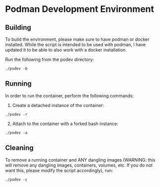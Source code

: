 # Podman Development Environment
## Building
To build the environment, please make sure to have podman or docker installed. While the script is intended to be used with podman, I have updated it to be able to also work with a docker installation.

Run the following from the podev directory:
```
./podev -b
```

## Running
In order to run the container, perform the following commands:

1. Create a detached instance of the container:
```
./podev -r
```

2. Attach to the container with a forked bash instance:
```
./podev -a
```

## Cleaning
To remove a running container and ANY dangling images (WARNING: this will remove any dangling images, containers, volumes, etc. If you do not want this, please modify the script accordingly), run:
```
./podev -c
```
